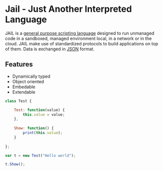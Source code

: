 # Jail - Just Another Interpreted Language

JAIL is a [general purpose scripting language](https://en.wikipedia.org/wiki/General-purpose_language) designed to run unmanaged code in a sandboxed, managed environment local, in a network or in the cloud. JAIL make use of standardized protocols to build applications on top of them. Data is exchanged in [JSON](https://www.json.org/json-en.html) format.

## Features
 * Dynamically typed
 * Object oriented
 * Embedable
 * Extendable

```Javascript
class Test {

    Test: function(value) {
        this.value = value;
    },
    
    Show: function() {
        print(this.value);
    }
    
};

var t = new Test("Hello world");

t.Show();
```
